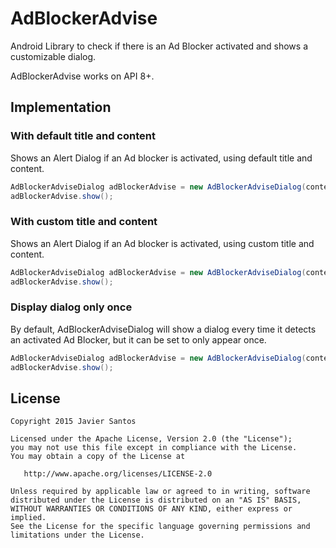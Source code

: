 # AdBlockerAdvise
Android Library to check if there is an Ad Blocker activated and shows a customizable dialog.

AdBlockerAdvise works on API 8+.

## Implementation
### With default title and content
Shows an Alert Dialog if an Ad blocker is activated, using default title and content.
```Java
AdBlockerAdviseDialog adBlockerAdvise = new AdBlockerAdviseDialog(context);
adBlockerAdvise.show();
```

### With custom title and content
Shows an Alert Dialog if an Ad blocker is activated, using custom title and content.
```Java
AdBlockerAdviseDialog adBlockerAdvise = new AdBlockerAdviseDialog(context, title, content);
adBlockerAdvise.show();
```

### Display dialog only once
By default, AdBlockerAdviseDialog will show a dialog every time it detects an activated Ad Blocker, but it can be set to only appear once.
```Java
AdBlockerAdviseDialog adBlockerAdvise = new AdBlockerAdviseDialog(context, ..., true);
adBlockerAdvise.show();
```

## License
	Copyright 2015 Javier Santos
	
	Licensed under the Apache License, Version 2.0 (the "License");
	you may not use this file except in compliance with the License.
	You may obtain a copy of the License at
	
	   http://www.apache.org/licenses/LICENSE-2.0
	
	Unless required by applicable law or agreed to in writing, software
	distributed under the License is distributed on an "AS IS" BASIS,
	WITHOUT WARRANTIES OR CONDITIONS OF ANY KIND, either express or implied.
	See the License for the specific language governing permissions and
	limitations under the License.
